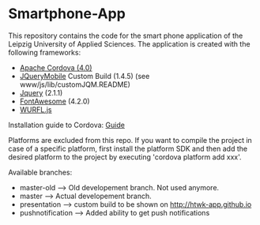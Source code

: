Smartphone-App
==============

This repository contains the code for the smart phone application of the Leipzig University of Applied Sciences. The application is created with the following frameworks:

* [Apache Cordova (4.0)](http://cordova.apache.org/)
* [JQueryMobile](http://jquerymobile.com/) Custom Build (1.4.5) (see www/js/lib/customJQM.README)
* [Jquery](http://jquery.com/) (2.1.1)
* [FontAwesome](http://fortawesome.github.io/Font-Awesome/) (4.2.0)
* [WURFL.js](http://wurfl.io/)

Installation guide to Cordova: [Guide](http://cordova.apache.org/docs/en/4.0.0/guide_cli_index.md.html#The%20Command-Line%20Interface)

Platforms are excluded from this repo. If you want to compile the project in case of a specific platform, first install the platform SDK and then add the desired platform to the project by executing 'cordova platform add xxx'.

Available branches:
* master-old --> Old developement branch. Not used anymore.
* master --> Actual developement branch.
* presentation --> custom build to be shown on http://htwk-app.github.io
* pushnotification --> Added ability to get push notifications
